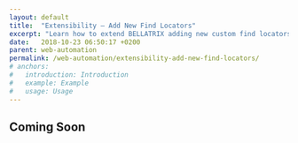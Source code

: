 ```yaml
---
layout: default
title:  "Extensibility – Add New Find Locators"
excerpt: "Learn how to extend BELLATRIX adding new custom find locators."
date:   2018-10-23 06:50:17 +0200
parent: web-automation
permalink: /web-automation/extensibility-add-new-find-locators/
# anchors:
#   introduction: Introduction
#   example: Example
#   usage: Usage
---
```

Coming Soon
-------
<!-- Introduction
------------
Imagine that you want to create a new locator for finding all components with ID starting with specific value. First, you need to create a new 'FindStrategy' class.

Example
-------
```java
public class IdStartingWithFindStrategy extends FindStrategy {
    public IdStartingWithFindStrategy(String value) {
        super(value);
    }

    @Override
    public By convert() {
        return By.cssSelector(String.format("[id^='%s']", getValue()));
    }

    @Override
    public String toString() {
        return String.format("id starting with %s", getValue());
    }
}
```
In the **convert** method, we use a standard WebDriver **By** locator, and in this case we implement our requirements through a little CSS. -->

<!-- To ease the usage of the locator, we need to create methods in ComponentCreateService and WebComponent classes.

```csharp
public static class ElementCreateExtensions
{
    public static ElementsList<TElement> CreateAllByIdStartingWith<TElement>(this Element element, string idEnding)
        where TElement : Element => new ElementsList<TElement>(new FindIdStartingWithStrategy(idEnding), element.WrappedElement);
}
```

```csharp
public static class ElementRepositoryExtensions
{
    public static TElement CreateByIdStartingWith<TElement>(this ElementCreateService repository, string idPrefix, bool shouldCache = false)
        where TElement : Element => repository.Create<TElement, FindIdStartingWithStrategy>(new FindIdStartingWithStrategy(idPrefix), shouldCache);

    public static ElementsList<TElement> CreateAllByIdStartingWith<TElement>(this ElementCreateService repository, string idPrefix)
        where TElement : Element => new ElementsList<TElement>(new FindIdStartingWithStrategy(idPrefix), null);
}
``` -->

<!-- Usage
------------
```java
public class NewFindLocatorsTests extends WebTest {
    @Test
    public void promotionsPageOpened_When_PromotionsButtonClicked() {
        app().navigate().to("http://demos.bellatrix.solutions/");

        var promotionsLink = app().create().by(Anchor.class, new IdStartingWithFindStrategy("promo"));

        promotionsLink.click();
    }
}
```
You can use the new **FindStrategy** in the default **create().by** and **create().allBy** methods like in this example:
```java
var promotionsLink = app().create().by(Anchor.class, new IdStartingWithFindStrategy("promo"));
``` -->
